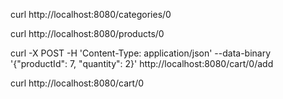 
curl http://localhost:8080/categories/0

curl http://localhost:8080/products/0

curl -X POST -H 'Content-Type: application/json' --data-binary '{"productId": 7, "quantity": 2}' http://localhost:8080/cart/0/add

curl http://localhost:8080/cart/0
